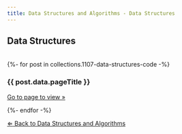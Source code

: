 ```yaml
---
title: Data Structures and Algorithms - Data Structures
---
```


## Data Structures
<br>
<div class="card-div">
{%- for post in collections.1107-data-structures-code -%}
    <div class="card">
    <h3>{{ post.data.pageTitle }}</h3>
    <p class="card-p"><a href="{{ post.url }}" class="card-a">Go to page to view &raquo;</a></p>
    </div>
{%- endfor -%}
</div>
<p><a href="/notes/data-structures-and-algorithms/"><bold>&#8656;</bold> Back to Data Structures and Algorithms</a></p>